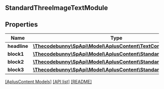 ## StandardThreeImageTextModule

## Properties

Name | Type | Description | Notes
------------ | ------------- | ------------- | -------------
**headline** | [**\Thecodebunny\SpApi\Model\AplusContent\TextComponent**](TextComponent.md) |  | [optional]
**block1** | [**\Thecodebunny\SpApi\Model\AplusContent\StandardImageTextBlock**](StandardImageTextBlock.md) |  | [optional]
**block2** | [**\Thecodebunny\SpApi\Model\AplusContent\StandardImageTextBlock**](StandardImageTextBlock.md) |  | [optional]
**block3** | [**\Thecodebunny\SpApi\Model\AplusContent\StandardImageTextBlock**](StandardImageTextBlock.md) |  | [optional]

[[AplusContent Models]](../) [[API list]](../../Api) [[README]](../../../README.md)
